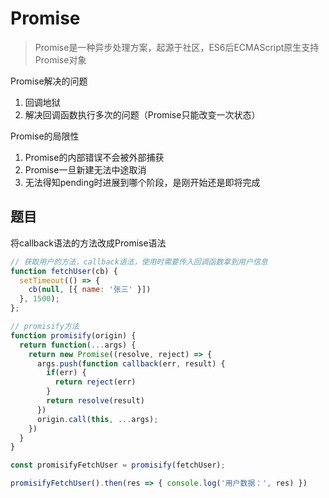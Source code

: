# Promise

> Promise是一种异步处理方案，起源于社区，ES6后ECMAScript原生支持Promise对象

Promise解决的问题
1. 回调地狱
2. 解决回调函数执行多次的问题（Promise只能改变一次状态）

Promise的局限性
1. Promise的内部错误不会被外部捕获
2. Promise一旦新建无法中途取消
3. 无法得知pending时进展到哪个阶段，是刚开始还是即将完成


## 题目
将callback语法的方法改成Promise语法
```javascript
// 获取用户的方法，callback语法，使用时需要传入回调函数拿到用户信息
function fetchUser(cb) {
  setTimeout(() => {
    cb(null, [{ name: '张三' }])
  }, 1500);
};

// promisify方法
function promisify(origin) {
  return function(...args) {
    return new Promise((resolve, reject) => {
      args.push(function callback(err, result) {
        if(err) {
          return reject(err)
        }
        return resolve(result)
      })
      origin.call(this, ...args);
    })
  }
}

const promisifyFetchUser = promisify(fetchUser);

promisifyFetchUser().then(res => { console.log('用户数据：', res) })

```